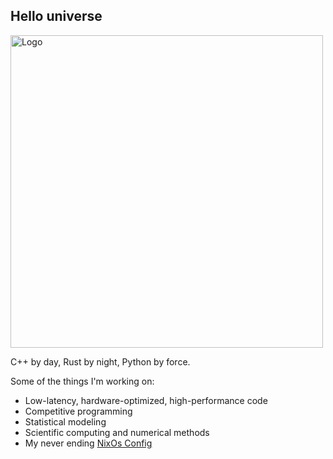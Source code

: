 ## Hello universe
<div align="left">
    <img src="img/xbazzi.png" alt="Logo" width="500px" />
</div>
<div>

C++ by day, Rust by night, Python by force.

Some of the things I'm working on:

- Low-latency, hardware-optimized, high-performance code
- Competitive programming
- Statistical modeling
- Scientific computing and numerical methods
- My never ending [NixOs Config](https://github.com/xbazzi/nixos-config)
